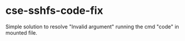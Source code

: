# cse-sshfs-code-fix
Simple solution to resolve "Invalid argument" running the cmd "code" in mounted file.
